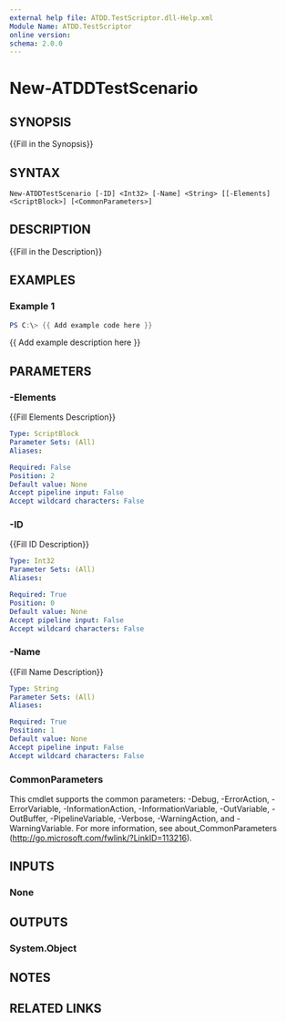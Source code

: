 ```yaml
---
external help file: ATDD.TestScriptor.dll-Help.xml
Module Name: ATDD.TestScriptor
online version:
schema: 2.0.0
---
```


# New-ATDDTestScenario

## SYNOPSIS
{{Fill in the Synopsis}}

## SYNTAX

```
New-ATDDTestScenario [-ID] <Int32> [-Name] <String> [[-Elements] <ScriptBlock>] [<CommonParameters>]
```

## DESCRIPTION
{{Fill in the Description}}

## EXAMPLES

### Example 1
```powershell
PS C:\> {{ Add example code here }}
```

{{ Add example description here }}

## PARAMETERS

### -Elements
{{Fill Elements Description}}

```yaml
Type: ScriptBlock
Parameter Sets: (All)
Aliases:

Required: False
Position: 2
Default value: None
Accept pipeline input: False
Accept wildcard characters: False
```

### -ID
{{Fill ID Description}}

```yaml
Type: Int32
Parameter Sets: (All)
Aliases:

Required: True
Position: 0
Default value: None
Accept pipeline input: False
Accept wildcard characters: False
```

### -Name
{{Fill Name Description}}

```yaml
Type: String
Parameter Sets: (All)
Aliases:

Required: True
Position: 1
Default value: None
Accept pipeline input: False
Accept wildcard characters: False
```

### CommonParameters
This cmdlet supports the common parameters: -Debug, -ErrorAction, -ErrorVariable, -InformationAction, -InformationVariable, -OutVariable, -OutBuffer, -PipelineVariable, -Verbose, -WarningAction, and -WarningVariable.
For more information, see about_CommonParameters (http://go.microsoft.com/fwlink/?LinkID=113216).

## INPUTS

### None
## OUTPUTS

### System.Object
## NOTES

## RELATED LINKS
